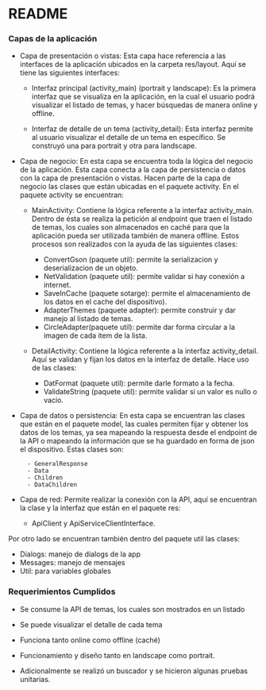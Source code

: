 # README #

### Capas de la aplicación ###

* Capa de presentación o vistas: Esta capa hace referencia a las interfaces de la aplicación ubicados en la carpeta res/layout. Aquí se tiene las siguientes interfaces:

	* Interfaz principal (activity_main) (portrait y landscape): Es la primera interfaz que se visualiza en la aplicación, en la cual el usuario podrá visualizar el listado de temas, y hacer búsquedas de manera online y offline. 

	* Interfaz de detalle de un tema (activity_detail): Esta interfaz permite al usuario visualizar el detalle de un tema en específico. Se construyó una para portrait y otra para landscape.
	
* Capa de negocio: En esta capa se encuentra toda la lógica del negocio de la aplicación. Esta capa conecta a la capa de persistencia o datos con la capa de presentación o vistas. Hacen parte de la capa de negocio las clases que están ubicadas en el paquete activity. En el paquete activity se encuentran: 

	* MainActivity: Contiene la lógica referente a la interfaz activity_main. Dentro de ésta se realiza la petición al endpoint que traen el listado de temas, los cuales son almacenados en caché para que la aplicación pueda ser utilizada también de manera offline. Estos procesos  son realizados con la ayuda de las siguientes clases: 

		- ConvertGson (paquete util): permite la serializacion y deserializacion de un objeto.
		- NetValidation (paquete util): permite validar si hay conexión a internet.
		- SaveInCache (paquete sotarge): permite el almacenamiento de los datos en el cache del dispositivo). 
		- AdapterThemes (paquete adapter): permite construir y dar manejo al listado de temas.
		- CircleAdapter(paquete util): permite dar forma circular a la imagen de cada item de la lista.
		
	* DetailActivity: Contiene la lógica referente a la interfaz activity_detail. Aquí se validan y fijan los datos en la interfaz de detalle. Hace uso de las clases:
		
		- DatFormat (paquete util): permite darle formato a la fecha.
		- ValidateString (paquete util): permite validar si un valor es nullo o vacío.
	 
* Capa de datos o persistencia: En esta capa se encuentran las clases que están en el paquete model, las cuales permiten fijar y obtener los datos de los temas, ya sea mapeando la respuesta desde el endpoint de la API o mapeando la información que se ha guardado en forma de json el dispositivo. Estas clases son:
    		
		- GeneralResponse
		- Data
		- Children
		- DataChildren

* Capa de red: Permite realizar la conexión con la API, aquí se encuentran la clase y la interfaz que están en el paquete res: 
		
    - ApiClient y ApiServiceClientInterface.

Por otro lado se encuentran también dentro del paquete util las clases:
  - Dialogs: manejo de dialogs de la app
  - Messages: manejo de mensajes
  - Util: para variables globales
  
### Requerimientos Cumplidos ###

* Se consume la API de temas, los cuales son mostrados en un listado
* Se puede visualizar el detalle de cada tema
* Funciona tanto online como offline (caché)
* Funcionamiento y diseño tanto en landscape como portrait.
 
 * Adicionalmente se realizó un buscador y se hicieron algunas pruebas unitarias.

